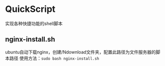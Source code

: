 # QuickScript
实现各种快捷功能的shell脚本


## nginx-install.sh 
ubuntu自动下载nginx，创建/Ndownload文件夹，配置此路径为文件服务器的脚本路径
使用方法：`sudo bash nginx-install.sh`

